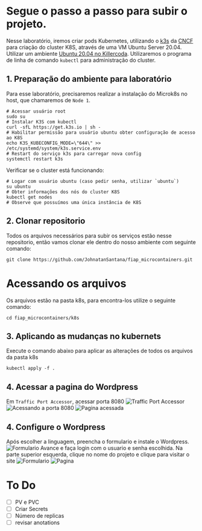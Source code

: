 # Segue o passo a passo para subir o projeto.

Nesse laboratório, iremos criar pods Kubernetes, utilizando o [k3s](https://k3s.io/) da [CNCF](https://www.cncf.io/projects/k3s/) para criação do cluster K8S, através de uma VM Ubuntu Server 20.04. Utilizar um ambiente [Ubuntu 20.04 no Killercoda](https://killercoda.com/playgrounds/scenario/ubuntu). Utilizaremos o programa de linha de comando `kubectl` para administração do cluster.

## 1. Preparação do ambiente para laboratório
Para esse laboratório, precisaremos realizar a instalação do Microk8s no host, que chamaremos de `Node 1`.
```shell
# Acessar usuário root
sudo su
# Instalar K3S com kubectl
curl -sfL https://get.k3s.io | sh -
# Habilitar permissão para usuário ubuntu obter configuração de acesso ao K8S
echo K3S_KUBECONFIG_MODE=\"644\" >> /etc/systemd/system/k3s.service.env
# Restart do serviço k3s para carregar nova config
systemctl restart k3s
```

Verificar se o cluster está funcionando:
```shell
# Logar com usuário ubuntu (caso pedir senha, utilizar `ubuntu`)
su ubuntu
# Obter informações dos nós do cluster K8S
kubectl get nodes
# Observe que possuímos uma única instância de K8S
```

## 2. Clonar repositorio
Todos os arquivos necessários para subir os serviços estão nesse repositorio, então vamos clonar ele dentro do nosso ambiente com seguinte comando:
```shell
git clone https://github.com/JohnatanSantana/fiap_microcontainers.git
```

# Acessando os arquivos
Os arquivos estão na pasta k8s, para encontra-los utilize o seguinte comando:
```shell
cd fiap_microcontainers/k8s
```

## 3. Aplicando as mudanças no kubernets
Execute o comando abaixo para aplicar as alterações de todos os arquivos da pasta k8s
```shell
kubectl apply -f .
```

## 4. Acessar a pagina do Wordpress
Em `Traffic Port Accessor`, acessar porta 8080
![`Traffic Port Accessor`](https://drive.google.com/uc?export=view&id=1tSf5hICHJFP1ajAfWJ5rYYg_bG58iTYG)
![`Acessando a porta 8080`](https://drive.google.com/uc?export=view&id=1hgAb12rQrumCFxwBhdJ3nQbMgdN_sK_j)
![`Pagina acessada`](https://drive.google.com/uc?export=view&id=1uteNKY0K8y1aUOPZ5NWukBn3KVu25cYh)

## 4. Configure o Wordpress
Após escolher a linguagem, preencha o formulario e instale o Wordpress.
![`Formulario`](https://drive.google.com/uc?export=view&id=1J3KzXBVTz86msNE0xgDMo3U13dVmXMjL)
Avance e faça login com o usuario e senha escolhida.
Na parte superior esquerda, clique no nome do projeto e clique para visitar o site
![`Formulario`](https://drive.google.com/uc?export=view&id=10J-jVZiE58ZppulmojyyC1xg1dkQGJvt)
![`Pagina`](https://drive.google.com/uc?export=view&id=1lpSqSyF36jfjj3entPw_l5ljApjtd-Nc)

# To Do
- [ ] PV e PVC
- [ ] Criar Secrets
- [ ] Número de replicas
- [ ] revisar anotations
